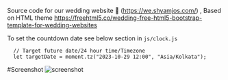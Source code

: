 Source code for our wedding website 👫 (https://we.shyamjos.com/) , Based on HTML theme https://freehtml5.co/wedding-free-html5-bootstrap-template-for-wedding-websites

To set the countdown date see below section in `js/clock.js`

````
  // Target future date/24 hour time/Timezone
  let targetDate = moment.tz("2023-10-29 12:00", "Asia/Kolkata");
````

#Screenshot
![screenshot](https://repository-images.githubusercontent.com/698651028/fbae82e0-b0bd-4295-a840-f049886a861e)
